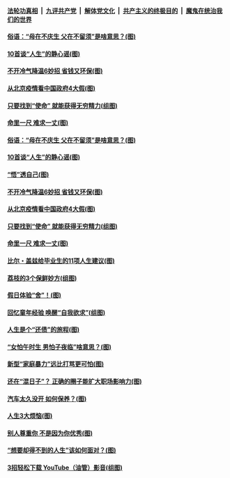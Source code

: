 ####  [法轮功真相](../../../../basic/blob/master/README.md?t=06231631) &nbsp;|&nbsp; [九评共产党](../../../../9ping.md/blob/master/README.md?t=06231631) &nbsp;|&nbsp; [解体党文化](../../../../jtdwh.md/blob/master/README.md?t=06231631)  &nbsp;|&nbsp; [共产主义的终极目的](../../../../gczydzjmd.md/blob/master/README.md?t=06231631) &nbsp;|&nbsp; [魔鬼在统治我们的世界](../../../../mgztzwmdsj.md/blob/master/README.md?t=06231631) 

#### [俗语：“母在不庆生 父在不留须”是啥意思？(图)](../pages/p8/937234.md?t=06231631) 

#### [10首谈“人生”的静心谣(图)](../pages/p8/936965.md?t=06231631) 

#### [不开冷气降温6妙招 省钱又环保(图)](../pages/p8/937329.md?t=06231631) 

#### [从北京疫情看中国政府4大假(图)](../pages/p8/937196.md?t=06231631) 

#### [只要找到“使命” 就能获得无穷精力(组图)](../pages/p8/937159.md?t=06231631) 

#### [命里一尺 难求一丈(图)](../pages/p8/936782.md?t=06231631) 

#### [俗语：“母在不庆生 父在不留须”是啥意思？(图)](../pages/p8/937234.md?t=06231631) 

#### [10首谈“人生”的静心谣(图)](../pages/p8/936965.md?t=06231631) 

#### [“悟”透自己(图)](../pages/p8/936972.md?t=06231631) 

#### [不开冷气降温6妙招 省钱又环保(图)](../pages/p8/937329.md?t=06231631) 

#### [从北京疫情看中国政府4大假(图)](../pages/p8/937196.md?t=06231631) 

#### [只要找到“使命” 就能获得无穷精力(组图)](../pages/p8/937159.md?t=06231631) 

#### [命里一尺 难求一丈(图)](../pages/p8/936782.md?t=06231631) 

#### [比尔・盖兹给毕业生的11项人生建议(图)](../pages/p8/936231.md?t=06231631) 

#### [荔枝的3个保鲜妙方(组图)](../pages/p8/936950.md?t=06231631) 

#### [假日体验“舍”！(图)](../pages/p8/937183.md?t=06231631) 

#### [回忆童年经验 唤醒“自我欲求”(组图)](../pages/p8/937082.md?t=06231631) 

#### [人生是个“还债”的旅程(图)](../pages/p8/936768.md?t=06231631) 

#### [“女怕午时生 男怕子夜临”啥意思？(图)](../pages/p8/937081.md?t=06231631) 

#### [新型“家庭暴力”远比打骂更可怕(图)](../pages/p8/936230.md?t=06231631) 

#### [还在“混日子”？ 正确的圈子能扩大职场影响力(图)](../pages/p8/937049.md?t=06231631) 

#### [汽车太久没开 如何保养？(图)](../pages/p8/937035.md?t=06231631) 

#### [人生3大烦恼(图)](../pages/p8/936959.md?t=06231631) 

#### [别人尊重你 不是因为你优秀(图)](../pages/p8/936253.md?t=06231631) 

#### [“想要却得不到的人生”该如何面对？(图)](../pages/p8/936933.md?t=06231631) 

#### [3招轻松下载 YouTube（油管）影音(组图)](../pages/p8/936922.md?t=06231631) 

